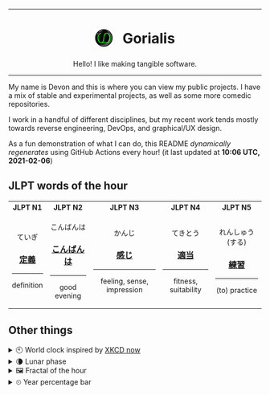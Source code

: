 ***

<h1 align="center">
<sub>
    <img src="readme/resources/avatar.png" height="36">
</sub>
&nbsp;
Gorialis
</h1>
<p align="center">
Hello! I like making tangible software.
</p>

***

My name is Devon and this is where you can view my public projects. I have a mix of stable and experimental projects, as well as some more comedic repositories.

I work in a handful of different disciplines, but my recent work tends mostly towards reverse engineering, DevOps, and graphical/UX design.

As a fun demonstration of what I can do, this README *dynamically regenerates* using GitHub Actions every hour! (it last updated at **10:06 UTC, 2021-02-06**)

<h2>JLPT words of the hour</h2>
<table>
    <tr>
        <th>JLPT N1</th>
        <th>JLPT N2</th>
        <th>JLPT N3</th>
        <th>JLPT N4</th>
        <th>JLPT N5</th>
    </tr>
    <tr>
        <td>
            <p align="center">ていぎ</p>
            <h3 align="center"><b><a href="https://jisho.org/search/%E5%AE%9A%E7%BE%A9">定義</a></b></h3>
            <hr>
            <p align="center">definition</p>
        </td>
        <td>
            <p align="center">こんばんは</p>
            <h3 align="center"><b><a href="https://jisho.org/search/%E3%81%93%E3%82%93%E3%81%B0%E3%82%93%E3%81%AF">こんばんは</a></b></h3>
            <hr>
            <p align="center">good evening</p>
        </td>
        <td>
            <p align="center">かんじ</p>
            <h3 align="center"><b><a href="https://jisho.org/search/%E6%84%9F%E3%81%98">感じ</a></b></h3>
            <hr>
            <p align="center">feeling,<wbr> sense,<wbr> impression</p>
        </td>
        <td>
            <p align="center">てきとう</p>
            <h3 align="center"><b><a href="https://jisho.org/search/%E9%81%A9%E5%BD%93">適当</a></b></h3>
            <hr>
            <p align="center">fitness,<wbr> suitability</p>
        </td>
        <td>
            <p align="center">れんしゅう (する)</p>
            <h3 align="center"><b><a href="https://jisho.org/search/%E7%B7%B4%E7%BF%92">練習</a></b></h3>
            <hr>
            <p align="center">(to) practice</p>
        </td>
    </tr>
</table>

<h2>Other things</h2>
<details>
<summary>🕙  World clock inspired by <a href="https://xkcd.com/now">XKCD now</a></summary>

> <img src="generated/now.png" width="512">

</details>
<details>
<summary>🌘 Lunar phase</summary>

The moon is approximately 84.03% through its phase (Waning Crescent).

</details>
<details>
<summary>&#x1f5bc; Fractal of the hour</summary>

> <img src="generated/fractal.png" width="512">

</details>
<details>
<summary>&#x23f2; Year percentage bar</summary>
<pre><code>2021 [█▁▁▁▁▁▁▁▁▁▁▁▁▁▁▁▁▁▁▁] 9.98%</code></pre>
</details>
